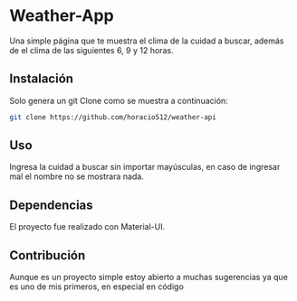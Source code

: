 # Weather-App

Una simple página que te muestra el clima de la cuidad a buscar, además de el clima de las siguientes 6, 9 y 12 horas.

## Instalación

Solo genera un git Clone como se muestra a continuación:

```bash
git clone https://github.com/horacio512/weather-api
```

## Uso

Ingresa la cuidad a buscar sin importar mayúsculas, en caso de ingresar mal el nombre no se mostrara nada.

## Dependencias

El proyecto fue realizado con Material-UI.

## Contribución
Aunque es un proyecto simple estoy abierto a muchas sugerencias ya que es uno de mis primeros, en especial en código
